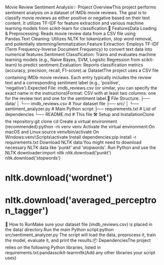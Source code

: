 Movie Review Sentiment Analysis✨ Project OverviewThis project performs sentiment analysis on a dataset of IMDb movie reviews. The goal is to classify movie reviews as either positive or negative based on their text content. It utilizes TF-IDF for feature extraction and various machine learning models from scikit-learn for classification.🚀 FeaturesData Loading & Preprocessing: Reads movie review data from a CSV file using Pandas.Text Cleaning: Utilizes NLTK for tokenization, stop word removal, and potentially stemming/lemmatization.Feature Extraction: Employs TF-IDF (Term Frequency-Inverse Document Frequency) to convert text data into numerical features.Sentiment Classification: Trains and evaluates machine learning models (e.g., Naive Bayes, SVM, Logistic Regression from scikit-learn) to predict sentiment.Evaluation: Reports classification metrics (accuracy, precision, recall, F1-score).📊 DatasetThe project uses a CSV file containing IMDb movie reviews. Each entry typically includes the review text and a corresponding sentiment label (e.g., 'positive', 'negative').Expected File: imdb_reviews.csv (or similar, you can specify the exact name in the instructions)Format: CSV with at least two columns: one for the review text and one for the sentiment label.📁 File Structure.
├── data/
│   └── imdb_reviews.csv  # Your dataset file
├── src/
│   └── sentiment_analyzer.py # Main Python script
├── requirements.txt      # List of dependencies
└── README.md             # This file
🛠️ Setup and InstallationClone the repository:git clone <your-repository-url>
cd <your-repository-name>
Create a virtual environment (recommended):python -m venv venv
Activate the virtual environment:On macOS and Linux:source venv/bin/activate
On Windows:venv\Scripts\activate
Install dependencies:pip install -r requirements.txt
Download NLTK data:You might need to download necessary NLTK data like 'punkt' and 'stopwords'. Run Python and use the NLTK downloader:import nltk
nltk.download('punkt')
nltk.download('stopwords')

# nltk.download('wordnet')
# nltk.download('averaged_perceptron_tagger')
🏃 How to RunMake sure your dataset file (imdb_reviews.csv) is placed in the data/ directory.Run the main Python script:python src/sentiment_analyzer.py
The script will load the data, preprocess it, train the model, evaluate it, and print the results.📦 DependenciesThe project relies on the following Python libraries, listed in requirements.txt:pandasscikit-learnnltk(Add any other libraries your script uses)
